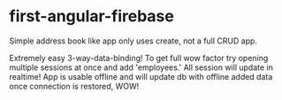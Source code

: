 # first-angular-firebase

Simple address book like app only uses create, not a full CRUD app.

Extremely easy 3-way-data-binding! To get full wow factor try opening multiple sessions at once and add 'employees.' All session will update in realtime! App is usable offline and will update db with offline added data once connection is restored, WOW! 
